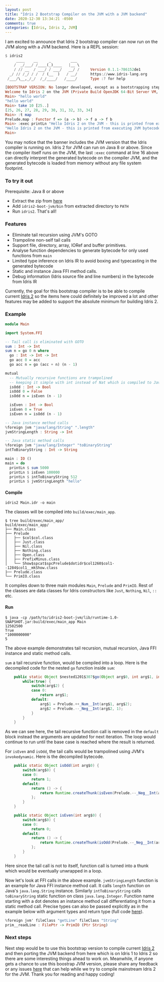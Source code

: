```yaml
---
layout: post
title: "Idris 2 Bootstrap Compiler on the JVM with a JVM backend"
date: 2020-12-30 13:34:21 -0500
comments: true
categories: [Idris, Idris 2, JVM]
---
```

I am excited to announce that Idris 2 bootstrap compiler can now run on the JVM along with a JVM backend. Here is a REPL session:

```haskell
$ idris2
     ____    __     _         ___                                           
    /  _/___/ /____(_)____   |__ \                                          
    / // __  / ___/ / ___/   __/ /     Version 0.1.1-786152de1
  _/ // /_/ / /  / (__  )   / __/      https://www.idris-lang.org           
 /___/\__,_/_/  /_/____/   /____/      Type :? for help                     

[BOOTSTRAP VERSION: No longer developed, except as a bootstrapping step.]
Welcome to Idris 2 on the JVM (Private Build OpenJDK 64-Bit Server VM, 1.8.0_275).  Enjoy yourself!
Main> "hello world"
"hello world"
Main> take 10 [25..]
[25, 26, 27, 28, 29, 30, 31, 32, 33, 34]
Main> :t map
Prelude.map : Functor f => (a -> b) -> f a -> f b
Main> :exec printLn "Hello Idris 2 on the JVM - this is printed from executing JVM bytecode from memory"
"Hello Idris 2 on the JVM - this is printed from executing JVM bytecode from memory"
Main> 
```
You may notice that the banner includes the JVM version that the Idris compiler is running on. Idris 2 for JVM can run on Java 8 or above. Since the compiler itself runs on the JVM, the last `:exec` command at line 16 above can directly interpret the generated bytecode on the compiler JVM, and the generated bytecode is loaded from memory without any file system footprint.

### To try it out

Prerequisite: Java 8 or above

* Extract the zip from [here](https://github.com/mmhelloworld/Idris2-boot/releases/tag/v0.2.0)
* Add `idris2-boot-jvm/bin` from extracted directory to `PATH`
* Run `idris2`. That's all!

### Features
* Eliminate tail recursion using JVM's GOTO
* Trampoline non-self tail calls
* Support file, directory, array, IORef and buffer primitives.
* Analyse function dependencies to generate bytecode for only used functions from `main`  
* Limited type inference on Idris IR to avoid boxing and typecasting in the generated bytecode
* Static and instance Java FFI method calls.
* Debug information (Idris source file and line numbers) in the bytecode from Idris IR

Currently, the goal for this bootstrap compiler is to be able to compile current [Idris 2](https://github.com/idris-lang/Idris2) so the items here could definitely be improved a lot and other features may be added to support the absolute minimum for building Idris 2.

### Example

```haskell
module Main

import System.FFI

-- Tail call is eliminated with GOTO
sum : Int -> Int
sum n = go 0 n where
  go : Int -> Int -> Int
  go acc 0 = acc
  go acc n = go (acc + n) (n - 1)

mutual
  -- Mutually recursive functions are trampolined
  -- keeping it simple with int instead of Nat which is compiled to Java BigInteger
  isOdd : Int -> Bool
  isOdd 0 = False
  isOdd n = isEven (n - 1)

  isEven : Int -> Bool
  isEven 0 = True
  isEven n = isOdd (n - 1)

-- Java instance method calls
%foreign jvm "java/lang/String" ".length"
jvmStringLength : String -> Int

-- Java static method calls
%foreign jvm "java/lang/Integer" "toBinaryString"
intToBinaryString : Int -> String

main : IO ()
main = do
  printLn $ sum 5000
  printLn $ isEven 100000
  printLn $ intToBinaryString 512
  printLn $ jvmStringLength "hello"
```

#### Compile
```
idris2 Main.idr -o main
```
The classes will be compiled into `build/exec/main_app`.
```text
$ tree build/exec/main_app/
build/exec/main_app/
├── Main.class
├── Prelude
│   ├── $col$col.class
│   ├── Just.class
│   ├── Nil.class
│   ├── Nothing.class
│   ├── Open.class
│   ├── PrefixMinus.class
│   └── Show$spcat$spcPrelude$dotidr$col1260$col1--1284$col1__mkShow.class
├── Prelude.class
└── PrimIO.class

```
It compiles down to three main modules `Main`, `Prelude` and `PrimIO`. Rest of the classes are data classes for Idris constructors like `Just`, `Nothing`, `Nil`, `::` etc.

#### Run
```
$ java -cp /path/to/idris2-boot-jvm/lib/runtime-1.0-SNAPSHOT.jar:build/exec/main_app Main
12502500
True
"1000000000"
5
```
The above example demonstrates tail recursion, mutual recursion, Java FFI instance and static method calls. 

`sum` a tail recursive function, would be compiled into a loop.  Here is the decompiled code for the nested `go` function inside `sum`:

```java
    public static Object $nested1201$307$go(Object arg$0, int arg$1, int arg$2) {
        while(true) {
            switch(arg$2) {
            case 0:
                return arg$1;
            default:
                arg$1 = Prelude.++_Num__Int(arg$1, arg$2);
                arg$2 = Prelude.--_Neg__Int(arg$2, 1);
            }
        }
    }
```
As we can see here, the tail recursive function call is removed in the `default` block instead the arguments are updated for next iteration. The loop would continue to run until the base case is reached where the result is returned.

For `isEven` and `isOdd`, the tail calls would be trampolined using JVM's `invokedynamic`. Here is the decompiled bytecode.

```java
    public static Object isOdd(int arg$0) {
        switch(arg$0) {
        case 0:
            return 1;
        default:
            return () -> {
                return Runtime.createThunk(isEven(Prelude.--_Neg__Int(arg$0, 1)));
            };
        }
    }

    public static Object isEven(int arg$0) {
        switch(arg$0) {
        case 0:
            return 0;
        default:
            return () -> {
                return Runtime.createThunk(isOdd(Prelude.--_Neg__Int(arg$0, 1)));
            };
        }
    }
```
Here since the tail call is not to itself, function call is turned into a thunk which would be eventually unwrapped in a loop.

Now let's look at FFI calls in the above example. `jvmStringLength` function is an example for Java FFI instance method call. It calls `length` function on Java's `java.lang.String` instance. Similarly `intToBinaryString` calls `toBinaryString` static function on class `java.lang.Integer`. Function name starting with a dot denotes an instance method call differentiating it from a static method call. Precise types can also be passed explicitly as in the example below with argument types and return type (full code [here](https://github.com/mmhelloworld/Idris2-boot/blob/master/libs/base/System/File.idr#L37)).

```haskell
%foreign jvm' fileClass "getLine" fileClass "String"
prim__readLine : FilePtr -> PrimIO (Ptr String)
```

### Next steps
Next step would be to use this bootstrap version to compile current [Idris 2](https://github.com/idris-lang/Idris2) and then porting the JVM backend from here which is on Idris 1 to Idris 2 so there are some interesting things ahead to work on. Meanwhile, if anyone gets a chance to use this boostrap JVM version, please share any feedback or any issues [here](https://github.com/mmhelloworld/idris-jvm/discussions) that can help while we try to compile mainstream Idris 2 for the JVM. Thank you for reading and happy coding!
